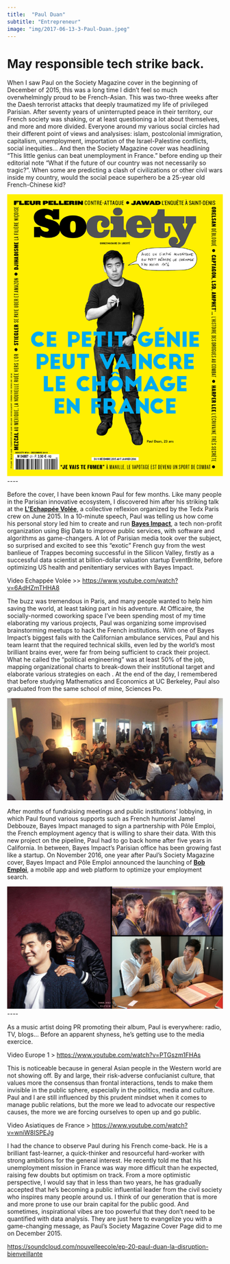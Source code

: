 ```yaml
---
title:  "Paul Duan"
subtitle: "Entrepreneur"
image: "img/2017-06-13-3-Paul-Duan.jpeg"
---
```


# May responsible tech strike back. 
 
 
When I saw Paul on the Society Magazine cover in the beginning of December of 2015, this was a long time I didn’t feel so much overwhelmingly proud to be French-Asian. This was two-three weeks after the Daesh terrorist attacks that deeply traumatized my life of privileged Parisian. After seventy years of uninterrupted peace in their territory, our French society was shaking, or at least questioning a lot about themselves, and more and more divided. Everyone around my various social circles had their different point of views and analysises: islam, postcolonial immigration, capitalism, unemployment, importation of the Israel-Palestine conflicts, social inequities… And then the Society Magazine cover was headlining “This little genius can beat unemployment in France.” before ending up their editorial note “What if the future of our country was not necessarily so tragic?”. When some are predicting a clash of civilizations or other civil wars inside my country, would the social peace superhero be a 25-year old French-Chinese kid? 
 
![Paul-Duan-1](img/paul-duan-1.jpg) ----
 
Before the cover, I have been known Paul for few months. Like many people in the Parisian innovative ecosystem, I discovered him after his striking talk at the __[L'Echappée Volée](http://www.lechappeevolee.com/)__, a collective reflexion organized by the Tedx Paris crew on June 2015. In a 10-minute speech, Paul was telling us how come his personal story led him to create and run __[Bayes Impact](https://www.bayesimpact.org/)__, a tech non-profit organization using Big Data to improve public services, with software and algorithms as game-changers. A lot of Parisian media took over the subject, so surprised and excited to see this “exotic” French guy from the west banlieue of Trappes becoming successful in the Silicon Valley, firstly as a successful data scientist at billion-dollar valuation startup EventBrite, before optimizing US health and penitentiary services with Bayes Impact. 
 
Video Echappée Volée >> https://www.youtube.com/watch?v=6AdHZmTHHA8 
 
The buzz was tremendous in Paris, and many people wanted to help him saving the world, at least taking part in his adventure. At Officaire, the socially-normed coworking space I’ve been spending most of my time elaborating my various projects, Paul was organizing some improvised brainstorming meetups to hack the French institutions. With one of Bayes Impact’s biggest fails with the Californian ambulance services, Paul and his team learnt that the required technical skills, even led by the world’s most brilliant brains ever, were far from being sufficient to crack their project. What he called the “political engineering” was at least 50% of the job, mapping organizational charts to break-down their institutional target and elaborate various strategies on each . At the end of the day, I remembered that before studying Mathematics and Economics at UC Berkeley, Paul also graduated from the same school of mine, Sciences Po. 
 
![Paul-Duan-2](img/paul-duan-2.jpg)
 
After months of fundraising meetings and public institutions’ lobbying, in which Paul found various supports such as French humorist Jamel Debbouze, Bayes Impact managed to sign a partnership with Pôle Emploi, the French employment agency that is willing to share their data. With this new project on the pipeline, Paul had to go back home after five years in California. In between, Bayes Impact’s Parisian office has been growing fast like a startup. On November 2016, one year after Paul’s Society Magazine cover, Bayes Impact and Pôle Emploi announced the launching of __[Bob Emploi](https://www.bob-emploi.fr/)__, a mobile app and web platform to optimize your employment search.  
 
![Paul-Duan-2](img/paul-duan-3.jpg) ----
 
As a music artist doing PR promoting their album, Paul is everywhere: radio, TV, blogs… Before an apparent shyness, he’s getting use to the media exercice. 
 
Video Europe 1 > https://www.youtube.com/watch?v=PTGszm1FHAs 
 
This is noticeable because in general Asian people in the Western world are not showing off. By and large, their risk-adverse confucianist culture, that values more the consensus than frontal interactions, tends to make them invisible in the public sphere, especially in the politics, media and culture. Paul and I are still influenced by this prudent mindset when it comes to manage public relations, but the more we lead to advocate our respective causes, the more we are forcing ourselves to open up and go public.
 
Video Asiatiques de France > https://www.youtube.com/watch?v=wniW8ISPEJg 
 
I had the chance to observe Paul during his French come-back. He is a brilliant fast-learner, a quick-thinker and resourceful hard-worker with strong ambitions for the general interest. He recently told me that his unemployment mission in France was way more difficult than he expected, raising few doubts but optimism on track. From a more optimistic perspective, I would say that in less than two years, he has gradually accepted that he’s becoming a public influential leader from the civil society who inspires many people around us. I think of our generation that is more and more prone to use our brain capital for the public good. And sometimes, inspirational vibes are too powerful that they don’t need to be quantified with data analysis. They are just here to evangelize you with a game-changing message, as Paul’s Society Magazine Cover Page did to me on December 2015.

https://soundcloud.com/nouvelleecole/ep-20-paul-duan-la-disruption-bienveillante

